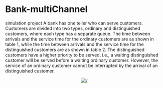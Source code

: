 # Bank-multiChannel
simulation project
A bank has one teller who can serve customers. Customers are divided into two types,
ordinary and distinguished customers, where each type has a separate queue. The time
between arrivals and the service time for the ordinary customers are as shown in table 1,
while the time between arrivals and the service time for the distinguished customers are
as shown in table 2. The distinguished customers have a higher priority to be served,
i.e., a waiting distinguished customer will be served before a waiting ordinary customer.
However, the service of an ordinary customer cannot be interrupted by the arrival of an
distinguished customer.
<div id="m" align="center">
<img src="https://komarev.com/ghpvc/?username=Moura567&style=flat-square&color=blue" alt="/">
</div>
